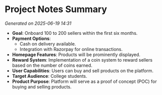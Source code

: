 # Project Notes Summary

*Generated on 2025-06-19 14:31*

- **Goal**: Onboard 100 to 200 sellers within the first six months.
- **Payment Options**: 
  - Cash on delivery available.
  - Integration with Razorpay for online transactions.
- **Homepage Features**: Products will be prominently displayed.
- **Reward System**: Implementation of a coin system to reward sellers based on the number of coins earned.
- **User Capabilities**: Users can buy and sell products on the platform.
- **Target Audience**: College students.
- **Product Purpose**: Platform will serve as a proof of concept (POC) for buying and selling products.